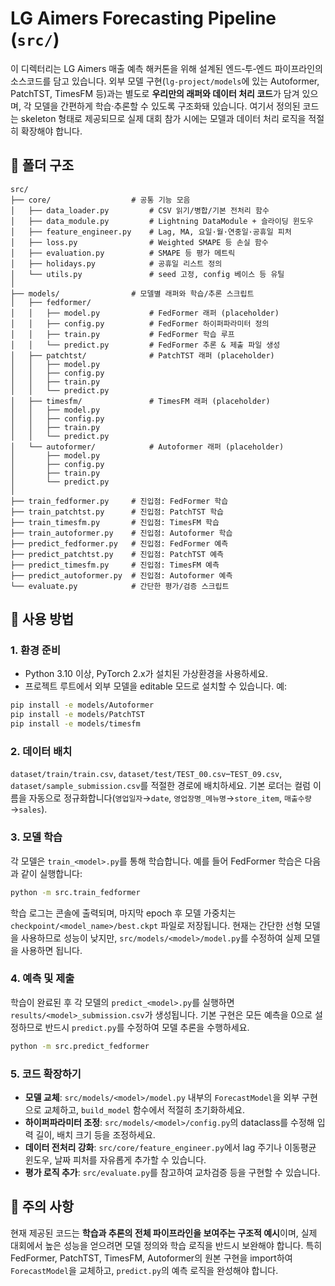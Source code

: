 # LG Aimers Forecasting Pipeline (`src/`)

이 디렉터리는 LG Aimers 매출 예측 해커톤을 위해 설계된
엔드‑투‑엔드 파이프라인의 소스코드를 담고 있습니다.  외부
모델 구현(`lg‑project/models`에 있는 Autoformer, PatchTST, TimesFM
등)과는 별도로 **우리만의 래퍼와 데이터 처리 코드**가 담겨
있으며, 각 모델을 간편하게 학습·추론할 수 있도록 구조화돼
있습니다.  여기서 정의된 코드는 skeleton 형태로 제공되므로
실제 대회 참가 시에는 모델과 데이터 처리 로직을 적절히
확장해야 합니다.

## 📂 폴더 구조

```
src/
├── core/                  # 공통 기능 모음
│   ├── data_loader.py         # CSV 읽기/병합/기본 전처리 함수
│   ├── data_module.py         # Lightning DataModule + 슬라이딩 윈도우
│   ├── feature_engineer.py    # Lag, MA, 요일·월·연중일·공휴일 피처
│   ├── loss.py                # Weighted SMAPE 등 손실 함수
│   ├── evaluation.py          # SMAPE 등 평가 메트릭
│   ├── holidays.py            # 공휴일 리스트 정의
│   └── utils.py               # seed 고정, config 베이스 등 유틸
│
├── models/                # 모델별 래퍼와 학습/추론 스크립트
│   ├── fedformer/
│   │   ├── model.py           # FedFormer 래퍼 (placeholder)
│   │   ├── config.py          # FedFormer 하이퍼파라미터 정의
│   │   ├── train.py           # FedFormer 학습 루프
│   │   └── predict.py         # FedFormer 추론 & 제출 파일 생성
│   ├── patchtst/              # PatchTST 래퍼 (placeholder)
│   │   ├── model.py
│   │   ├── config.py
│   │   ├── train.py
│   │   └── predict.py
│   ├── timesfm/               # TimesFM 래퍼 (placeholder)
│   │   ├── model.py
│   │   ├── config.py
│   │   ├── train.py
│   │   └── predict.py
│   └── autoformer/            # Autoformer 래퍼 (placeholder)
│       ├── model.py
│       ├── config.py
│       ├── train.py
│       └── predict.py
│
├── train_fedformer.py     # 진입점: FedFormer 학습
├── train_patchtst.py      # 진입점: PatchTST 학습
├── train_timesfm.py       # 진입점: TimesFM 학습
├── train_autoformer.py    # 진입점: Autoformer 학습
├── predict_fedformer.py   # 진입점: FedFormer 예측
├── predict_patchtst.py    # 진입점: PatchTST 예측
├── predict_timesfm.py     # 진입점: TimesFM 예측
├── predict_autoformer.py  # 진입점: Autoformer 예측
└── evaluate.py            # 간단한 평가/검증 스크립트
```

## 🔧 사용 방법

### 1. 환경 준비

* Python 3.10 이상, PyTorch 2.x가 설치된 가상환경을 사용하세요.
* 프로젝트 루트에서 외부 모델을 editable 모드로 설치할 수 있습니다. 예:

```bash
pip install -e models/Autoformer
pip install -e models/PatchTST
pip install -e models/timesfm
```

### 2. 데이터 배치

`dataset/train/train.csv`, `dataset/test/TEST_00.csv`–`TEST_09.csv`, `dataset/sample_submission.csv`를 적절한 경로에 배치하세요.  기본 로더는 컬럼 이름을 자동으로 정규화합니다(`영업일자`→`date`, `영업장명_메뉴명`→`store_item`, `매출수량`→`sales`).

### 3. 모델 학습

각 모델은 ``train_<model>.py``를 통해 학습합니다.  예를 들어 FedFormer 학습은 다음과 같이 실행합니다:

```bash
python -m src.train_fedformer
```

학습 로그는 콘솔에 출력되며, 마지막 epoch 후 모델 가중치는 `checkpoint/<model_name>/best.ckpt` 파일로 저장됩니다.  현재는 간단한 선형 모델을 사용하므로 성능이 낮지만, `src/models/<model>/model.py`를 수정하여 실제 모델을 사용하면 됩니다.

### 4. 예측 및 제출

학습이 완료된 후 각 모델의 `predict_<model>.py`를 실행하면 `results/<model>_submission.csv`가 생성됩니다.  기본 구현은 모든 예측을 0으로 설정하므로 반드시 `predict.py`를 수정하여 모델 추론을 수행하세요.

```bash
python -m src.predict_fedformer
```

### 5. 코드 확장하기

* **모델 교체**: `src/models/<model>/model.py` 내부의 `ForecastModel`을 외부 구현으로 교체하고, `build_model` 함수에서 적절히 초기화하세요.
* **하이퍼파라미터 조정**: `src/models/<model>/config.py`의 dataclass를 수정해 입력 길이, 배치 크기 등을 조정하세요.
* **데이터 전처리 강화**: `src/core/feature_engineer.py`에서 lag 주기나 이동평균 윈도우, 날짜 피처를 자유롭게 추가할 수 있습니다.
* **평가 로직 추가**: `src/evaluate.py`를 참고하여 교차검증 등을 구현할 수 있습니다.

## 📢 주의 사항

현재 제공된 코드는 **학습과 추론의 전체 파이프라인을 보여주는 구조적 예시**이며, 실제 대회에서 높은 성능을 얻으려면 모델 정의와 학습 로직을 반드시 보완해야 합니다.  특히 FedFormer, PatchTST, TimesFM, Autoformer의 원본 구현을 import하여 `ForecastModel`을 교체하고, `predict.py`의 예측 로직을 완성해야 합니다.